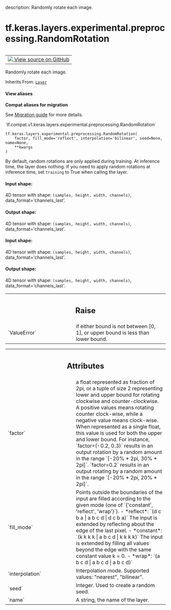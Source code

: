description: Randomly rotate each image.

<div itemscope itemtype="http://developers.google.com/ReferenceObject">
<meta itemprop="name" content="tf.keras.layers.experimental.preprocessing.RandomRotation" />
<meta itemprop="path" content="Stable" />
<meta itemprop="property" content="__init__"/>
<meta itemprop="property" content="__new__"/>
</div>

# tf.keras.layers.experimental.preprocessing.RandomRotation

<!-- Insert buttons and diff -->

<table class="tfo-notebook-buttons tfo-api nocontent" align="left">
<td>
  <a target="_blank" href="https://github.com/tensorflow/tensorflow/blob/r2.3/tensorflow/python/keras/layers/preprocessing/image_preprocessing.py#L728-L838">
    <img src="https://www.tensorflow.org/images/GitHub-Mark-32px.png" />
    View source on GitHub
  </a>
</td>
</table>



Randomly rotate each image.

Inherits From: [`Layer`](../../../../../tf/keras/layers/Layer.md)

<section class="expandable">
  <h4 class="showalways">View aliases</h4>
  <p>
<b>Compat aliases for migration</b>
<p>See
<a href="https://www.tensorflow.org/guide/migrate">Migration guide</a> for
more details.</p>
<p>`tf.compat.v1.keras.layers.experimental.preprocessing.RandomRotation`</p>
</p>
</section>

<pre class="devsite-click-to-copy prettyprint lang-py tfo-signature-link">
<code>tf.keras.layers.experimental.preprocessing.RandomRotation(
    factor, fill_mode='reflect', interpolation='bilinear', seed=None, name=None,
    **kwargs
)
</code></pre>



<!-- Placeholder for "Used in" -->

By default, random rotations are only applied during training.
At inference time, the layer does nothing. If you need to apply random
rotations at inference time, set `training` to True when calling the layer.

#### Input shape:

4D tensor with shape:
`(samples, height, width, channels)`, data_format='channels_last'.



#### Output shape:

4D tensor with shape:
`(samples, height, width, channels)`, data_format='channels_last'.



#### Input shape:

4D tensor with shape: `(samples, height, width, channels)`,
  data_format='channels_last'.


#### Output shape:

4D tensor with shape: `(samples, height, width, channels)`,
  data_format='channels_last'.



<!-- Tabular view -->
 <table class="responsive fixed orange">
<colgroup><col width="214px"><col></colgroup>
<tr><th colspan="2"><h2 class="add-link">Raise</h2></th></tr>

<tr>
<td>
`ValueError`
</td>
<td>
if either bound is not between [0, 1], or upper bound is
less than lower bound.
</td>
</tr>
</table>





<!-- Tabular view -->
 <table class="responsive fixed orange">
<colgroup><col width="214px"><col></colgroup>
<tr><th colspan="2"><h2 class="add-link">Attributes</h2></th></tr>

<tr>
<td>
`factor`
</td>
<td>
a float represented as fraction of 2pi, or a tuple of size
2 representing lower and upper bound for rotating clockwise and
counter-clockwise. A positive values means rotating counter clock-wise,
while a negative value means clock-wise. When represented as a single
float, this value is used for both the upper and lower bound. For
instance, `factor=(-0.2, 0.3)` results in an output
rotation by a random amount in the range `[-20% * 2pi, 30% * 2pi]`.
`factor=0.2` results in an output rotating by a random amount in the range
`[-20% * 2pi, 20% * 2pi]`.
</td>
</tr><tr>
<td>
`fill_mode`
</td>
<td>
Points outside the boundaries of the input are filled according
to the given mode (one of `{'constant', 'reflect', 'wrap'}`).
- *reflect*: `(d c b a | a b c d | d c b a)`
The input is extended by reflecting about the edge of the last pixel.
- *constant*: `(k k k k | a b c d | k k k k)`
The input is extended by filling all values beyond the edge with the
same constant value k = 0.
- *wrap*: `(a b c d | a b c d | a b c d)`
</td>
</tr><tr>
<td>
`interpolation`
</td>
<td>
Interpolation mode. Supported values: "nearest", "bilinear".
</td>
</tr><tr>
<td>
`seed`
</td>
<td>
Integer. Used to create a random seed.
</td>
</tr><tr>
<td>
`name`
</td>
<td>
A string, the name of the layer.
</td>
</tr>
</table>



